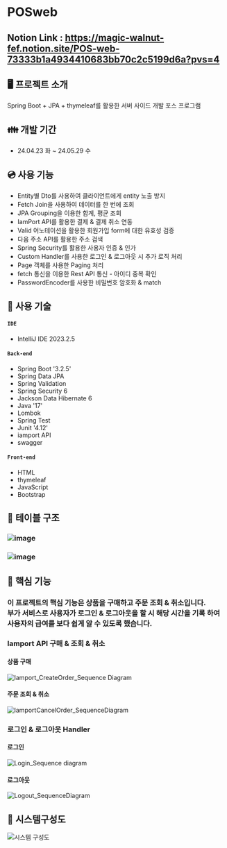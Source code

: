 # POSweb
## Notion Link : https://magic-walnut-fef.notion.site/POS-web-73333b1a4934410683bb70c2c5199d6a?pvs=4

## 🖥️ 프로젝트 소개
Spring Boot + JPA + thymeleaf를 활용한 서버 사이드 개발 포스 프로그램

## 👪 개발 기간
* 24.04.23 화 ~ 24.05.29 수

## 💿 사용 기능
- Entity별 Dto를 사용하여 클라이언트에게 entity 노출 방지
- Fetch Join을 사용하여 데이터를 한 번에 조회
- JPA Grouping을 이용한 합계, 평균 조회
- IamPort API를 활용한 결제 & 결제 취소 연동
- Valid 어노테이션을 활용한 회원가입 form에 대한 유효성 검증
- 다음 주소 API를 활용한 주소 검색
- Spring Security를 활용한 사용자 인증 & 인가
- Custom Handler를 사용한 로그인 & 로그아웃 시 추가 로직 처리
- Page 객체를 사용한 Paging 처리
- fetch 통신을 이용한 Rest API 통신 - 아이디 중복 확인
- PasswordEncoder를 사용한 비밀번호 암호화 & match

## 💾 사용 기술
#### `IDE`
- IntelliJ IDE 2023.2.5
#### `Back-end`
- Spring Boot '3.2.5'
- Spring Data JPA
- Spring Validation
- Spring Security 6
- Jackson Data Hibernate 6
- Java '17'
- Lombok
- Spring Test
- Junit '4.12'
- iamport API
- swagger

#### `Front-end`
- HTML
- thymeleaf
- JavaScript
- Bootstrap

## 📑 테이블 구조
### ![image](https://github.com/JIGeons/POSweb/assets/118729956/90309626-6c8a-4a1c-be78-0b040656b529)
### ![image](https://github.com/JIGeons/POSweb/assets/118729956/41bc25a2-771f-40e0-bc42-fec05feba85f)

## 💙 핵심 기능
### 이 프로젝트의 핵심 기능은 상품을 구매하고 주문 조회 & 취소입니다.<br>부가 서비스로 사용자가 로그인 & 로그아웃을 할 시 해당 시간을 기록 하여 사용자의 급여를 보다 쉽게 알 수 있도록 했습니다.</br>

### Iamport API 구매 & 조회 & 취소
#### 상품 구매
![Iamport_CreateOrder_Sequence Diagram](https://github.com/JIGeons/POSweb/assets/118729956/4ccfb9dc-39fe-49f1-a891-ba5a2bc90c91)
#### 주문 조회 & 취소
![IamportCancelOrder_SequenceDiagram](https://github.com/JIGeons/POSweb/assets/118729956/f906d393-2893-474a-8182-dcffc4fa5af0)

### 로그인 & 로그아웃 Handler
#### 로그인
![Login_Sequence diagram](https://github.com/JIGeons/POSweb/assets/118729956/f6b95c66-cb2f-46d3-90f0-423d2156f399)
#### 로그아웃
![Logout_SequenceDiagram](https://github.com/JIGeons/POSweb/assets/118729956/8007508e-30a8-4b43-9f0b-caa0f02bd381)

## 🤎 시스템구성도
![시스템 구성도](https://github.com/JIGeons/POSweb/assets/118729956/1103b8f4-0aba-442a-98b7-d6af79c0cb9e)

